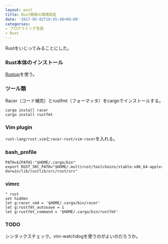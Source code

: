 ```yaml
---
layout: post
title: Rust開発の環境設定
date: '2017-05-02T10:45:48+09:00'
categories:
- プログラミング言語
- Rust
---
```


Rustをいじってみることにした。

### Rust本体のインストール

[Rustup](https://www.rustup.rs)を使う。

### ツール類

Racer（コード補完）とrustfmt（フォーマッタ）をcargoでインストールする。

```
cargo install racer
cargo install rustfmt
```

### Vim plugin

`rust-lang/rust.vim`と`racer-rust/vim-racer`を入れる。

### bash_profile
```
PATH=${PATH}:"$HOME/.cargo/bin"
export RUST_SRC_PATH="$HOME/.multirust/toolchains/stable-x86_64-apple-darwin/lib/rustlib/src/rust/src"
```
### vimrc
```.vimrc
" rust 
set hidden
let g:racer_cmd = '$HOME/.cargo/bin/racer'
let g:rustfmt_autosave = 1
let g:rustfmt_command = '$HOME/.cargo/bin/rustfmt'
```

### TODO

シンタックスチェック。vim-watchdogを使うのがよいのだろうか。
